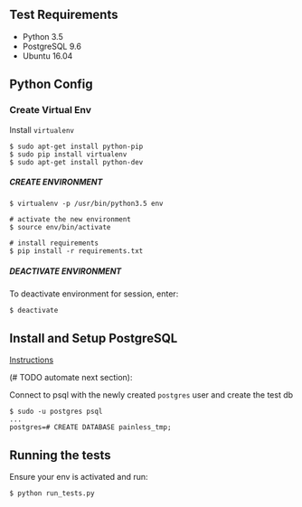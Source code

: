## Test Requirements
* Python 3.5
* PostgreSQL 9.6
* Ubuntu 16.04

## Python Config

### Create Virtual Env
Install `virtualenv`

    $ sudo apt-get install python-pip
    $ sudo pip install virtualenv
    $ sudo apt-get install python-dev
    
##### CREATE ENVIRONMENT
    $ virtualenv -p /usr/bin/python3.5 env
    
    # activate the new environment
    $ source env/bin/activate
    
    # install requirements
    $ pip install -r requirements.txt
    
##### DEACTIVATE ENVIRONMENT
To deactivate environment for session, enter:

    $ deactivate

## Install and Setup PostgreSQL
[Instructions](https://github.com/simlu/xmonad/blob/master/programs/postgresql.md)

(# TODO automate next section):

Connect to psql with the newly created `postgres` user and create the test db

    $ sudo -u postgres psql
    ...
    postgres=# CREATE DATABASE painless_tmp;

## Running the tests

Ensure your env is activated and run:

    $ python run_tests.py
